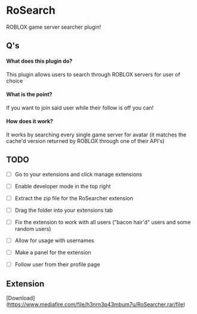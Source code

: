 # RoSearch
ROBLOX game server searcher plugin!


## Q's
#### What does this plugin do?
This plugin allows users to search through ROBLOX servers for user of choice

#### What is the point?
If you want to join said user while their follow is off you can!

#### How does it work?
It works by searching every single game server for avatar (it matches the cache'd version returned by ROBLOX through one of their API's)


## TODO
- [ ] Go to your extensions and click manage extensions
- [ ] Enable developer mode in the top right
- [ ] Extract the zip file for the RoSearcher extension
- [ ] Drag the folder into your extensions tab
- [ ] Fix the extension to work with all users ("bacon hair'd" users and some random users)
- [ ] Allow for usage with usernames
- [ ] Make a panel for the extension
- [ ] Follow user from their profile page


## Extension 
[Download] (https://www.mediafire.com/file/h3nrn3p43mbum7u/RoSearcher.rar/file)
